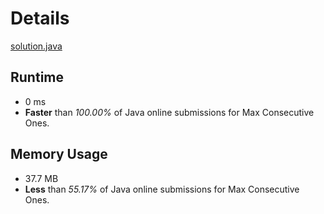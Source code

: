 # Details
[solution.java](https://github.com/zeyongj/LeetCode/blob/main/27.%20Remove%20Element/solution.java)

## Runtime
- 0 ms
- **Faster** than *100.00%* of Java online submissions for Max Consecutive Ones.

## Memory Usage
- 37.7 MB
- **Less** than *55.17%* of Java online submissions for Max Consecutive Ones.

